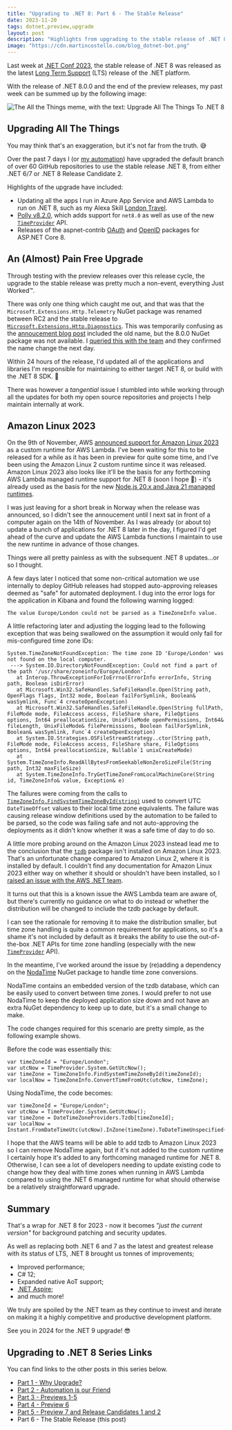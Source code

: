 ```yaml
---
title: "Upgrading to .NET 8: Part 6 - The Stable Release"
date: 2023-11-20
tags: dotnet,preview,upgrade
layout: post
description: "Highlights from upgrading to the stable release of .NET 8"
image: "https://cdn.martincostello.com/blog_dotnet-bot.png"
---
```


Last week at [.NET Conf 2023][dotnet-conf], the stable release of .NET 8 was released as the latest [Long Term Support][dotnet-support-policy] (LTS) release of the .NET platform.

With the release of .NET 8.0.0 and the end of the preview releases, my past week can be summed up by the following image:

<img class="img-fluid mx-auto d-block" src="https://cdn.martincostello.com/blog_upgrade-all-the-things.jpg" alt="The All the Things meme, with the text: Upgrade All The Things To .NET 8" title="The All the Things meme, with the text: Upgrade All The Things To .NET 8">

<!--more-->

## Upgrading All The Things

You may think that's an exaggeration, but it's not far from the truth. 😅

Over the past 7 days I (or [my automation][part-2]) have upgraded the default branch of over 60 GitHub repositories to use the stable release .NET 8, from either .NET 6/7 or .NET 8 Release Candidate 2.

Highlights of the upgrade have included:

- Updating all the apps I run in Azure App Service and AWS Lambda to run on .NET 8, such as my Alexa Skill [London Travel][london-travel].
- [Polly v8.2.0][polly-820], which adds support for `net8.0` as well as use of the new [`TimeProvider`][timeprovider] API.
- Releases of the aspnet-contrib [OAuth][aspnet-contrib-oauth] and [OpenID][aspnet-contrib-openid] packages for ASP.NET Core 8.

## An (Almost) Pain Free Upgrade

Through testing with the preview releases over this release cycle, the upgrade to the stable release was pretty much a non-event, everything Just Worked™️.

There was only one thing which caught me out, and that was that the `Microsoft.Extensions.Http.Telemetry` NuGet package was renamed between RC2 and the stable release to [`Microsoft.Extensions.Http.Diagnostics`][ms-extensions-http-diag]. This was temporarily confusing as the [annoucement blog post][dotnet-8-annoucement] included the old name, but the 8.0.0 NuGet package was not available. I [queried this with the team][dotnet-extensions-4723] and they confirmed the name change the next day.

Within 24 hours of the release, I'd updated all of the applications and libraries I'm responsible for maintaining to either target .NET 8, or build with the .NET 8 SDK. 🚀

There was however a _tangential_ issue I stumbled into while working through all the updates for both my open source repositories and projects I help maintain internally at work.

## Amazon Linux 2023

On the 9th of November, AWS [announced support for Amazon Linux 2023][aws-lambda-al2023] as a custom runtime for AWS Lambda. I've been waiting for this to be released for a while as it has been in preview for quite some time, and I've been using the Amazon Linux 2 custom runtime since it was released. Amazon Linux 2023 also looks like it'll be the basis for any forthcoming AWS Lambda managed runtime support for .NET 8 (soon I hope 🤞) - it's already used as the basis for the new [Node.js 20.x and Java 21 managed runtimes][aws-lambda-runtimes].

I was just leaving for a short break in Norway when the release was announced, so I didn't see the annoucement until I next sat in front of a computer again on the 14th of November. As I was already (or about to) update a bunch of applications for .NET 8 later in the day, I figured I'd get ahead of the curve and update the AWS Lambda functions I maintain to use the new runtime in advance of those changes.

Things were all pretty painless as with the subsequent .NET 8 updates...or so I thought.

A few days later I noticed that some non-critical automation we use internally to deploy GitHub releases had stopped auto-approving releases deemed as "safe" for automated deployment. I dug into the error logs for the application in Kibana and found the following warning logged:

`The value Europe/London could not be parsed as a TimeZoneInfo value.`

A little refactoring later and adjusting the logging lead to the following exception that was being swallowed on the assumption it would only fail for mis-configured time zone IDs:

<pre class="highlight plaintext"><code>System.TimeZoneNotFoundException: The time zone ID 'Europe/London' was not found on the local computer.
 ---> System.IO.DirectoryNotFoundException: Could not find a part of the path '/usr/share/zoneinfo/Europe/London'.
   at Interop.ThrowExceptionForIoErrno(ErrorInfo errorInfo, String path, Boolean isDirError)
   at Microsoft.Win32.SafeHandles.SafeFileHandle.Open(String path, OpenFlags flags, Int32 mode, Boolean failForSymlink, Boolean& wasSymlink, Func`4 createOpenException)
   at Microsoft.Win32.SafeHandles.SafeFileHandle.Open(String fullPath, FileMode mode, FileAccess access, FileShare share, FileOptions options, Int64 preallocationSize, UnixFileMode openPermissions, Int64& fileLength, UnixFileMode& filePermissions, Boolean failForSymlink, Boolean& wasSymlink, Func`4 createOpenException)
   at System.IO.Strategies.OSFileStreamStrategy..ctor(String path, FileMode mode, FileAccess access, FileShare share, FileOptions options, Int64 preallocationSize, Nullable`1 unixCreateMode)
   at System.TimeZoneInfo.ReadAllBytesFromSeekableNonZeroSizeFile(String path, Int32 maxFileSize)
   at System.TimeZoneInfo.TryGetTimeZoneFromLocalMachineCore(String id, TimeZoneInfo& value, Exception& e)</code>
</pre>

The failures were coming from the calls to [`TimeZoneInfo.FindSystemTimeZoneById(string)`][findtimezonebyid] used to convert UTC `DateTimeOffset` values to their local time zone equivalents. The failure was causing release window definitions used by the automation to be failed to be parsed, so the code was failing safe and not auto-approving the deployments as it didn't know whether it was a safe time of day to do so.

A little more probing around on the Amazon Linux 2023 instead lead me to the conclusion that the [`tzdb`][tzdb] package isn't installed on Amazon Linux 2023. That's an unfortunate change compared to Amazon Linux 2, where it is installed by default. I couldn't find any documentation for Amazon Linux 2023 either way on whether it should or shouldn't have been installed, so I [raised an issue with the AWS .NET team][aws-aws-lambda-dotnet-1620].

It turns out that this is a known issue the AWS Lambda team are aware of, but there's currently no guidance on what to do instead or whether the distribution will be changed to include the tzdb package by default.

I can see the rationale for removing it to make the distribution smaller, but time zone handling is quite a common requirement for applications, so it's a shame it's not included by default as it breaks the ability to use the out-of-the-box .NET APIs for time zone handling (especially with the new [`TimeProvider`][timeprovider] API).

In the meantime, I've worked around the issue by (re)adding a dependency on the [NodaTime][nodatime] NuGet package to handle time zone conversions.

NodaTime contains an embedded version of the tzdb database, which can be easily used to convert between time zones. I would prefer to not use NodaTime to keep the deployed application size down and not have an extra NuGet dependency to keep up to date, but it's a small change to make.

The code changes required for this scenario are pretty simple, as the following example shows.

Before the code was essentially this:

<pre class="highlight plaintext"><code>var timeZoneId = "Europe/London";
var utcNow = TimeProvider.System.GetUtcNow();
var timeZone = TimeZoneInfo.FindSystemTimeZoneById(timeZoneId);
var localNow = TimeZoneInfo.ConvertTimeFromUtc(utcNow, timeZone);</code>
</pre>

Using NodaTime, the code becomes:

<pre class="highlight plaintext"><code>var timeZoneId = "Europe/London";
var utcNow = TimeProvider.System.GetUtcNow();
var timeZone = DateTimeZoneProviders.Tzdb[timeZoneId];
var localNow = Instant.FromDateTimeUtc(utcNow).InZone(timeZone).ToDateTimeUnspecified();</code>
</pre>

I hope that the AWS teams will be able to add tzdb to Amazon Linux 2023 so I can remove NodaTime again, but if it's not added to the custom
runtime I certainly hope it's added to any forthcoming managed runtime for .NET 8. Otherwise, I can see a lot of developers needing to update
existing code to change how they deal with time zones when running in AWS Lambda compared to using the .NET 6 managed runtime for what should
otherwise be a relatively straightforward upgrade.

## Summary

That's a wrap for .NET 8 for 2023 - now it becomes _"just the current version"_ for background patching and security updates.

As well as replacing both .NET 6 and 7 as the latest and greatest release with its status of LTS, .NET 8 brought us tonnes of improvements;

- Improved performance;
- C# 12;
- Expanded native AoT support;
- [.NET Aspire][aspire];
- and much more!

We truly are spoiled by the .NET team as they continue to invest and iterate on making it a highly competitive and productive development platform.

See you in 2024 for the .NET 9 upgrade! 😎

## Upgrading to .NET 8 Series Links

You can find links to the other posts in this series below.

- [Part 1 - Why Upgrade?][part-1]
- [Part 2 - Automation is our Friend][part-2]
- [Part 3 - Previews 1-5][part-3]
- [Part 4 - Preview 6][part-4]
- [Part 5 - Preview 7 and Release Candidates 1 and 2][part-5]
- Part 6 - The Stable Release (this post)

[aspire]: https://learn.microsoft.com/dotnet/aspire/get-started/aspire-overview ".NET Aspire overview"
[aspnet-contrib-oauth]: https://github.com/aspnet-contrib/AspNet.Security.OAuth.Providers/releases/tag/8.0.0 "AspNet.Security.OAuth.Providers 8.0.0"
[aspnet-contrib-openid]: https://github.com/aspnet-contrib/AspNet.Security.OpenId.Providers/releases/tag/8.0.0 "AspNet.Security.OpenId.Providers 8.0.0"
[aws-aws-lambda-dotnet-1620]: https://github.com/aws/aws-lambda-dotnet/issues/1620 "Install tzdb on provided.al2023 runtime so that TimeZoneInfo.FindSystemTimeZoneById() works"
[aws-lambda-al2023]: https://aws.amazon.com/about-aws/whats-new/2023/11/aws-lambda-amazon-linux-2023/ "AWS Lambda adds support for Amazon Linux 2023"
[aws-lambda-runtimes]: https://docs.aws.amazon.com/lambda/latest/dg/lambda-runtimes.html
[dotnet-8-annoucement]: https://devblogs.microsoft.com/dotnet/announcing-dotnet-8/ "Announcing .NET 8"
[dotnet-conf]: https://www.dotnetconf.net/ ".NET Conf 2023"
[dotnet-extensions-4723]: https://github.com/dotnet/extensions/issues/4723 "Missing stable package for Microsoft.Extensions.Http.Telemetry"
[dotnet-support-policy]: https://dotnet.microsoft.com/platform/support/policy/dotnet-core ".NET and .NET Core Support Policy"
[findtimezonebyid]: https://learn.microsoft.com/dotnet/api/system.timezoneinfo.findsystemtimezonebyid "TimeZoneInfo.FindSystemTimeZoneById(String) Method"
[london-travel]: https://www.amazon.co.uk/dp/B01NB0T86R "London Travel Alexa Skill on amazon.co.uk"
[ms-extensions-http-diag]: https://www.nuget.org/packages/Microsoft.Extensions.Http.Diagnostics
[nodatime]: https://github.com/nodatime/nodatime "NodaTime repository on GitHub.com"
[part-1]: https://blog.martincostello.com/upgrading-to-dotnet-8-part-1-why-upgrade "Why Upgrade?"
[part-2]: https://blog.martincostello.com/upgrading-to-dotnet-8-part-2-automation-is-our-friend "Automation is our Friend"
[part-3]: https://blog.martincostello.com/upgrading-to-dotnet-8-part-3-previews-1-to-5 "Previews 1-5"
[part-4]: https://blog.martincostello.com/upgrading-to-dotnet-8-part-4-preview-6 "Preview 6"
[part-5]: https://blog.martincostello.com/upgrading-to-dotnet-8-part-5-preview-7-and-rc-1-2 "Preview 7 and Release Candidates 1 and 2"
[polly-820]: https://github.com/App-vNext/Polly/releases/tag/8.2.0 "Polly 8.2.0"
[timeprovider]: https://learn.microsoft.com/dotnet/api/system.timeprovider "The System.TimeProvider Class"
[tzdb]: https://www.iana.org/time-zones "IANA Time Zone Database"
